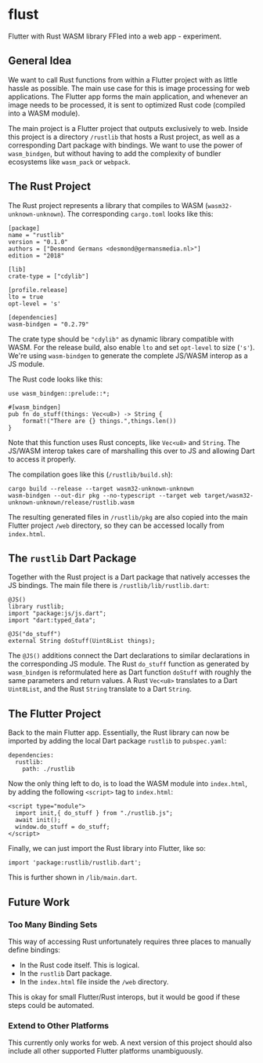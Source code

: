 # flust

Flutter with Rust WASM library FFIed into a web app - experiment.

## General Idea

We want to call Rust functions from within a Flutter project with as little hassle as possible. The main use case for this is image processing for web applications. The Flutter app forms the main application, and whenever an image needs to be processed, it is sent to optimized Rust code (compiled into a WASM module).

The main project is a Flutter project that outputs exclusively to web. Inside this project is a directory `/rustlib` that hosts a Rust project, as well as a corresponding Dart package with bindings. We want to use the power of `wasm_bindgen`, but without having to add the complexity of bundler ecosystems like `wasm_pack` or `webpack`.

## The Rust Project

The Rust project represents a library that compiles to WASM (`wasm32-unknown-unknown`). The corresponding `cargo.toml` looks like this:

```
[package]
name = "rustlib"
version = "0.1.0"
authors = ["Desmond Germans <desmond@germansmedia.nl>"]
edition = "2018"

[lib]
crate-type = ["cdylib"]

[profile.release]
lto = true
opt-level = 's'

[dependencies]
wasm-bindgen = "0.2.79"
```

The crate type should be `"cdylib"` as dynamic library compatible with WASM. For the release build, also enable `lto` and set `opt-level` to size (`'s'`). We're using `wasm-bindgen` to generate the complete JS/WASM interop as a JS module.

The Rust code looks like this:

```
use wasm_bindgen::prelude::*;

#[wasm_bindgen]
pub fn do_stuff(things: Vec<u8>) -> String {
    format!("There are {} things.",things.len())
}
```

Note that this function uses Rust concepts, like `Vec<u8>` and `String`. The JS/WASM interop takes care of marshalling this over to JS and allowing Dart to access it properly.

The compilation goes like this (`/rustlib/build.sh`):

```
cargo build --release --target wasm32-unknown-unknown
wasm-bindgen --out-dir pkg --no-typescript --target web target/wasm32-unknown-unknown/release/rustlib.wasm
```

The resulting generated files in `/rustlib/pkg` are also copied into the main Flutter project `/web` directory, so they can be accessed locally from `index.html`.

## The `rustlib` Dart Package

Together with the Rust project is a Dart package that natively accesses the JS bindings. The main file there is `/rustlib/lib/rustlib.dart`:

```
@JS()
library rustlib;
import "package:js/js.dart";
import "dart:typed_data";

@JS("do_stuff")
external String doStuff(Uint8List things);
```

The `@JS()` additions connect the Dart declarations to similar declarations in the corresponding JS module. The Rust `do_stuff` function as generated by `wasm_bindgen` is reformulated here as Dart function `doStuff` with roughly the same parameters and return values. A Rust `Vec<u8>` translates to a Dart `Uint8List`, and the Rust `String` translate to a Dart `String`.

## The Flutter Project

Back to the main Flutter app. Essentially, the Rust library can now be imported by adding the local Dart package `rustlib` to `pubspec.yaml`:

```
dependencies:
  rustlib:
    path: ./rustlib
```

Now the only thing left to do, is to load the WASM module into `index.html`, by adding the following `<script>` tag to `index.html`:

```
<script type="module">
  import init,{ do_stuff } from "./rustlib.js";
  await init();
  window.do_stuff = do_stuff;
</script>
```

Finally, we can just import the Rust library into Flutter, like so:

```
import 'package:rustlib/rustlib.dart';
```

This is further shown in `/lib/main.dart`.

## Future Work

### Too Many Binding Sets

This way of accessing Rust unfortunately requires three places to manually define bindings:

- In the Rust code itself. This is logical.
- In the `rustlib` Dart package.
- In the `index.html` file inside the `/web` directory.

This is okay for small Flutter/Rust interops, but it would be good if these steps could be automated.

### Extend to Other Platforms

This currently only works for web. A next version of this project should also include all other supported Flutter platforms unambiguously.
